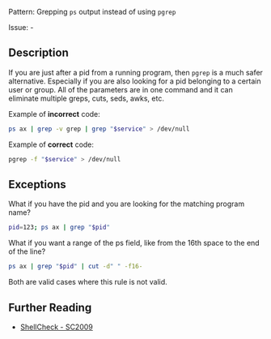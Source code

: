 Pattern: Grepping `ps` output instead of using `pgrep`

Issue: -

## Description

If you are just after a pid from a running program, then `pgrep` is a much safer alternative. Especially if you are also looking for a pid belonging to a certain user or group. All of the parameters are in one command and it can eliminate multiple greps, cuts, seds, awks, etc.

Example of **incorrect** code:

```sh
ps ax | grep -v grep | grep "$service" > /dev/null
```

Example of **correct** code:

```sh
pgrep -f "$service" > /dev/null
```

## Exceptions

What if you have the pid and you are looking for the matching program name?

```sh
pid=123; ps ax | grep "$pid"
```

What if you want a range of the ps field, like from the 16th space to the end of the line?

```sh
ps ax | grep "$pid" | cut -d" " -f16-
```

Both are valid cases where this rule is not valid.

## Further Reading

* [ShellCheck - SC2009](https://github.com/koalaman/shellcheck/wiki/SC2009)
